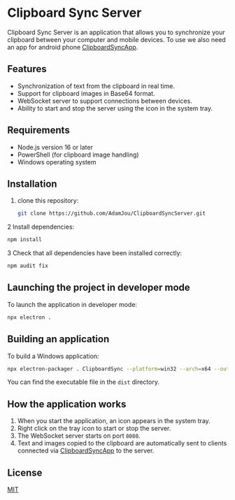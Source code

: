 
# Clipboard Sync Server

Clipboard Sync Server is an application that allows you to synchronize your clipboard between your computer and mobile devices.
To use we also need an app for android phone [ClipboardSyncApp](https://github.com/TwojeKonto/ClipboardSyncApp).

## Features

- Synchronization of text from the clipboard in real time.
- Support for clipboard images in Base64 format.
- WebSocket server to support connections between devices.
- Ability to start and stop the server using the icon in the system tray.

## Requirements

- Node.js version 16 or later
- PowerShell (for clipboard image handling)
- Windows operating system


## Installation

1. clone this repository:
   ```bash
   git clone https://github.com/AdamJou/ClipboardSyncServer.git
   ```

2 Install dependencies:
   ```bash
   npm install
   ```

3 Check that all dependencies have been installed correctly:
   ```bash
   npm audit fix
   ```

## Launching the project in developer mode

To launch the application in developer mode:

```bash
npx electron .
```

## Building an application

To build a Windows application:

```bash
npx electron-packager . ClipboardSync --platform=win32 --arch=x64 --out=dist
```

You can find the executable file in the `dist` directory.


## How the application works

1. When you start the application, an icon appears in the system tray.
2. Right click on the tray icon to start or stop the server.
3. The WebSocket server starts on port `8080`.
4. Text and images copied to the clipboard are automatically sent to clients connected via [ClipboardSyncApp](https://github.com/TwojeKonto/ClipboardSyncApp) to the server.


## License
[MIT](LICENSE)
